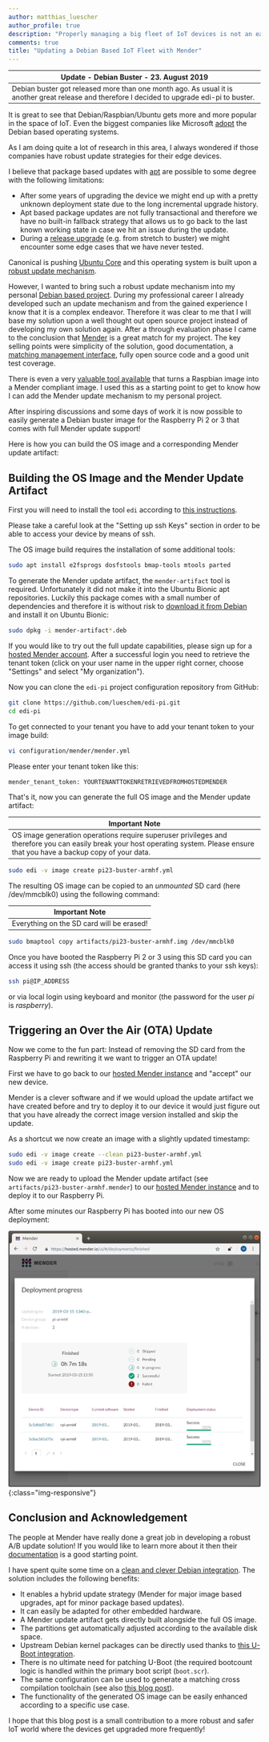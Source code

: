 ```yaml
---
author: matthias_luescher
author_profile: true
description: "Properly managing a big fleet of IoT devices is not an easy task. This blog post shows how you can combine Debian with Mender to get a rock solid OTA update experience."
comments: true
title: "Updating a Debian Based IoT Fleet with Mender"
---
```


| Update - Debian Buster - 23. August 2019 |
| --- |
| Debian buster got released more than one month ago. As usual it is another great release and therefore I decided to upgrade edi-pi to buster. |

It is great to see that Debian/Raspbian/Ubuntu gets more and more popular
in the space of IoT. Even the biggest companies like Microsoft
[adopt](https://docs.microsoft.com/en-us/azure/iot-edge/support) the
Debian based operating systems.

As I am doing quite a lot of research in this area, I always wondered
if those companies have robust update strategies for their edge devices.

I believe that package based updates with
[apt](https://en.wikipedia.org/wiki/APT_(Debian)) are possible to some degree with the
following limitations:

* After some years of upgrading the device we might end up with a pretty
unknown deployment state due to the long incremental upgrade history.
* Apt based package updates are not fully
transactional and therefore we have no built-in fallback strategy that allows us to go
back to the last known working state in case we hit an issue during the update.
* During a [release upgrade](https://debian-handbook.info/browse/en-US/stable/sect.dist-upgrade.html)
(e.g. from stretch to buster) we might encounter some edge cases that we have never
tested.

Canonical is pushing [Ubuntu Core](https://www.ubuntu.com/core)
and this operating system is built upon a
[robust update mechanism](https://en.wikipedia.org/wiki/Snappy_(package_manager)).

However, I wanted to bring such a robust update mechanism into my personal
[Debian based project](https://github.com/lueschem/edi-pi). During my professional
career I already developed such an update mechanism and from the gained experience I
know that it is a complex endeavor. Therefore it was clear to me that I will base my
solution upon a well thought out open source project instead of developing my
own solution again. After a through evaluation phase I came to the conclusion that
[Mender](https://mender.io/) is a great match for my project. The key selling
points were simplicity of the solution, good documentation, a
[matching management interface](https://hosted.mender.io), fully open source code and
a good unit test coverage.

There is even a very [valuable tool available](https://github.com/mendersoftware/mender-convert)
that turns a Raspbian image into a Mender compliant image. I used this as a starting
point to get to know how I can add the Mender update mechanism to my personal project.

After inspiring discussions and some days of work it is now possible to easily generate
a Debian buster image for the Raspberry Pi 2 or 3 that comes with full Mender update support!

Here is how you can build the OS image and a corresponding Mender update artifact:

## Building the OS Image and the Mender Update Artifact

First you will need to install the tool `edi` according to
[this instructions](https://docs.get-edi.io/en/latest/getting_started.html).

Please take a careful look at the "Setting up ssh Keys" section in order
to be able to access your device by means of ssh.

The OS image build requires the installation of some additional tools:

``` bash
sudo apt install e2fsprogs dosfstools bmap-tools mtools parted
```

To generate the Mender update artifact, the `mender-artifact` tool is required.
Unfortunately it did not make it into the Ubuntu Bionic apt repositories.
Luckily this package comes with a small number of dependencies and therefore it
is without risk to
[download it from Debian](https://packages.debian.org/buster/mender-artifact)
and install it on Ubuntu Bionic:

``` bash
sudo dpkg -i mender-artifact*.deb
```

If you would like to try out the full update capabilities, please sign up
for a [hosted Mender account](https://hosted.mender.io). After a successful
login you need to retrieve the tenant token (click on your user name in the
upper right corner, choose "Settings" and select "My organization").

Now you can clone the `edi-pi` project configuration repository from GitHub:

``` bash
git clone https://github.com/lueschem/edi-pi.git
cd edi-pi
```

To get connected to your tenant you have to add your tenant token to your
image build:

``` bash
vi configuration/mender/mender.yml
```

Please enter your tenant token like this:

``` bash
mender_tenant_token: YOURTENANTTOKENRETRIEVEDFROMHOSTEDMENDER
```

That's it, now you can generate the full OS image and the Mender update artifact:

| Important Note |
| --- |
| OS image generation operations require superuser privileges and therefore you can easily break your host operating system. Please ensure that you have a backup copy of your data. |


``` bash
sudo edi -v image create pi23-buster-armhf.yml
```

The resulting OS image can be copied to an *unmounted* SD card (here /dev/mmcblk0)
using the following command:

| Important Note |
| --- |
| Everything on the SD card will be erased! |

``` bash
sudo bmaptool copy artifacts/pi23-buster-armhf.img /dev/mmcblk0
```

Once you have booted the Raspberry Pi 2 or 3 using this SD card you can
access it using ssh (the access should be granted thanks to your
ssh keys):

``` bash
ssh pi@IP_ADDRESS
```

or via local login using keyboard and monitor (the password for the user
_pi_ is _raspberry_).

## Triggering an Over the Air (OTA) Update

Now we come to the fun part: Instead of removing the SD card from the
Raspberry Pi and rewriting it we want to trigger an OTA update!

First we have to go back to our [hosted Mender instance](https://hosted.mender.io)
and "accept" our new device.

Mender is a clever software and if we would upload the update artifact we have
created before and try to deploy it to our device it would just figure out
that you have already the correct image version installed and skip the update.

As a shortcut we now create an image with a slightly updated timestamp:

``` bash
sudo edi -v image create --clean pi23-buster-armhf.yml
sudo edi -v image create pi23-buster-armhf.yml
```

Now we are ready to upload the Mender update artifact (see `artifacts/pi23-buster-armhf.mender`)
to our [hosted Mender instance](https://hosted.mender.io) and to deploy it to our
Raspberry Pi.

After some minutes our Raspberry Pi has booted into our new OS deployment:

![update report](/assets/images/blog/mender_report.png){:class="img-responsive"}

## Conclusion and Acknowledgement

The people at Mender have really done a great job in developing a robust A/B
update solution! If you would like to learn more about it then their
[documentation](https://docs.mender.io/) is a good starting point.

I have spent quite some time on a
[clean and clever Debian integration](https://github.com/lueschem/edi/issues/39).
The solution includes the following benefits:

* It enables a hybrid update strategy (Mender for major image based upgrades,
apt for minor package based updates).
* It can easily be adapted for other embedded hardware.
* A Mender update artifact gets directly built alongside the full OS image.
* The partitions get automatically adjusted according to the available disk space.
* Upstream Debian kernel packages can be directly used thanks to
[this U-Boot integration](/Booting-Debian-with-U-Boot/).
* There is no ultimate need for patching U-Boot (the required bootcount logic is handled
within the primary boot script (`boot.scr`).
* The same configuration can be used to generate a matching cross compilation toolchain (see also
[this blog post](/A-new-Approach-to-Operating-System-Image-Generation/)).
* The functionality of the generated OS image can be easily enhanced according to a specific use case.

I hope that this blog post is a small contribution to a more robust and safer IoT world
where the devices get upgraded more frequently!

